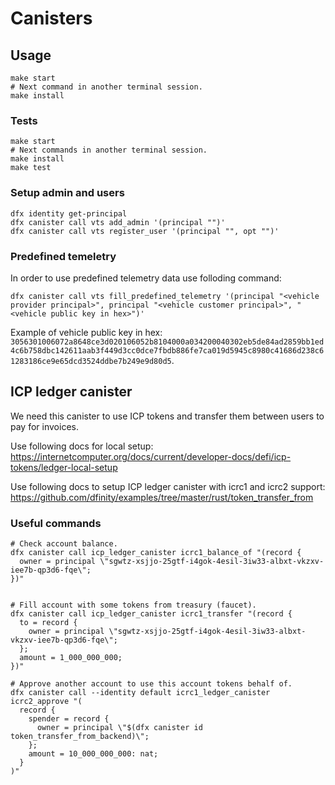 # Canisters

## Usage

```shell
make start
# Next command in another terminal session.
make install
```

### Tests

```shell
make start
# Next commands in another terminal session.
make install
make test
```

### Setup admin and users

```shell
dfx identity get-principal
dfx canister call vts add_admin '(principal "")'
dfx canister call vts register_user '(principal "", opt "")'
```

### Predefined temeletry

In order to use predefined telemetry data use folloding command:

```shell
dfx canister call vts fill_predefined_telemetry '(principal "<vehicle provider principal>", principal "<vehicle customer principal>", "<vehicle public key in hex>")'
```

Example of vehicle public key in hex: `3056301006072a8648ce3d020106052b8104000a034200040302eb5de84ad2859bb1ed4c6b758dbc142611aab3f449d3cc0dce7fbdb886fe7ca019d5945c8980c41686d238c61283186ce9e65dcd3524ddbe7b249e9d80d5`.

## ICP ledger canister

We need this canister to use ICP tokens and transfer them between users to pay for invoices.

Use following docs for local setup: https://internetcomputer.org/docs/current/developer-docs/defi/icp-tokens/ledger-local-setup

Use following docs to setup ICP ledger canister with icrc1 and icrc2 support: https://github.com/dfinity/examples/tree/master/rust/token_transfer_from

### Useful commands

```shell
# Check account balance.
dfx canister call icp_ledger_canister icrc1_balance_of "(record {
  owner = principal \"sgwtz-xsjjo-25gtf-i4gok-4esil-3iw33-albxt-vkzxv-iee7b-qp3d6-fqe\";
})"     


# Fill account with some tokens from treasury (faucet).
dfx canister call icp_ledger_canister icrc1_transfer "(record {
  to = record {
    owner = principal \"sgwtz-xsjjo-25gtf-i4gok-4esil-3iw33-albxt-vkzxv-iee7b-qp3d6-fqe\";
  };
  amount = 1_000_000_000;
})"

# Approve another account to use this account tokens behalf of.
dfx canister call --identity default icrc1_ledger_canister icrc2_approve "(
  record {
    spender = record {
      owner = principal \"$(dfx canister id token_transfer_from_backend)\";
    };
    amount = 10_000_000_000: nat;
  }
)"
```
